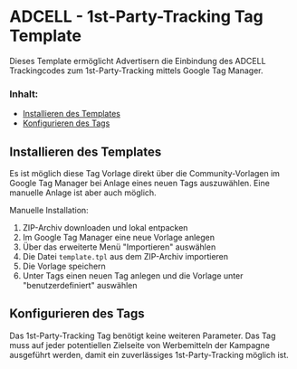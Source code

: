 # ADCELL - 1st-Party-Tracking  Tag Template

Dieses Template ermöglicht Advertisern die Einbindung des ADCELL Trackingcodes zum 1st-Party-Tracking mittels Google Tag Manager.

### Inhalt: 
* [Installieren des Templates](#config)
* [Konfigurieren des Tags](#preparation)

## <a name="config"></a>Installieren des Templates
Es ist möglich diese Tag Vorlage direkt über die Community-Vorlagen im Google Tag Manager bei Anlage eines neuen Tags auszuwählen.
Eine manuelle Anlage ist aber auch möglich.

Manuelle Installation:

1. ZIP-Archiv downloaden und lokal entpacken
2. Im Google Tag Manager eine neue Vorlage anlegen
3. Über das erweiterte Menü "Importieren" auswählen 
4. Die Datei `template.tpl` aus dem ZIP-Archiv importieren
5. Die Vorlage speichern
6. Unter Tags einen neuen Tag anlegen und die Vorlage unter "benutzerdefiniert" auswählen 


## <a name="preparation"></a>Konfigurieren des Tags

Das 1st-Party-Tracking Tag benötigt keine weiteren Parameter.
Das Tag muss auf jeder potentiellen Zielseite von Werbemitteln der Kampagne ausgeführt werden, damit ein zuverlässiges 1st-Party-Tracking möglich ist.

